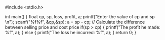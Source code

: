 #include <stdio.h>

int main() {
   float cp, sp, loss, profit, a;
   printf("Enter the value of cp and sp \n");
   scanf("%f%f", &cp,&sp);
   a = sp - cp; // Calculate the difference between selling price and cost price
   if(sp > cp) {
       printf("The profit he made: %f", a);
   } else {
       printf("The loss he incurred: %f", a);
   }
   return 0;
}
